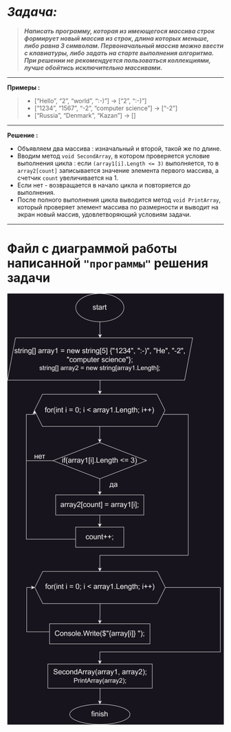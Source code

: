 # _Задача:_
> **_Написать программу, которая из имеющегося массива строк формирует новый массив из строк, длина которых меньше, либо равна 3 символам. Первоначальный массив можно ввести с клавиатуры, либо задать на старте выполнения алгоритма. При решении не рекомендуется пользоваться коллекциями, лучше обойтись исключительно массивами._**

---

**Примеры :** 
> - [“Hello”, “2”, “world”, “:-)”] → [“2”, “:-)”] 
> - [“1234”, “1567”, “-2”, “computer science”] → [“-2”]
> - [“Russia”, “Denmark”, “Kazan”] → []

---

 **Решение  :** 
- Объявляем два массива : изначальный и второй, такой же по длине. 
- Вводим метод `void SecondArray`, в котором проверяется условие выполнения цикла : если `(array1[i].Length <= 3)` выполняется, 
то в `array2[count]` записывается значение элемента первого массива, а счетчик `count` увеличивается на 1. 
- Если нет - возвращается в начало цикла и повторяется до выполнения. 
- После полного выполнения цикла выводится метод `void PrintArray`, который проверяет элемент массива по размерности и выводит на экран новый массив, 
  удовлетворяющий условиям задачи. 

---

# Файл с диаграммой работы написанной `"программы"` решения задачи


![диаграмма](https://github.com/kkishumi/GBFinalTest/blob/main/algorithm_diagram/algorithm%20diagram.drawio.svg)
